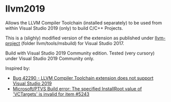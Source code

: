 # llvm2019
Allows the LLVM Compiler Toolchain (installed separately) to be used from within Visual Studio 2019 (only) to build C/C++ Projects.

This is a (slighly) modified version of the extension as published under [llvm-project](https://github.com/llvm/llvm-project) (folder llvm/tools/msbuild) for Visual Studio 2017.

Build with Visual Studio 2019 Community edition. Tested (very cursory) under Visual Studio 2019 Community only.

Inspired by:

* [Bug 42290 - LLVM Compiler Toolchain extension does not support Visual Studio 2019](https://bugs.llvm.org/show_bug.cgi?id=42290)
* [Microsoft/PTVS Build error: The specified InstallRoot value of 'VCTargets' is invalid for item #5243](https://github.com/Microsoft/PTVS/issues/5243)